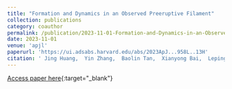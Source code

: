 ```yaml
---
title: "Formation and Dynamics in an Observed Preeruptive Filament"
collection: publications
category: coauthor
permalink: /publication/2023-11-01-Formation-and-Dynamics-in-an-Observed-Preeruptive-Filament
date: 2023-11-01
venue: 'apjl'
paperurl: 'https://ui.adsabs.harvard.edu/abs/2023ApJ...958L..13H'
citation: ' Jing Huang,  Yin Zhang,  Baolin Tan,  Xianyong Bai,  Leping Li,  Zhenyong Hou,  Xiao Yang,  Kaifan Ji,  Yongliang Song,  Ziyao Hu,  Yuanyong Deng, &quot;Formation and Dynamics in an Observed Preeruptive Filament.&quot; apjl, 2023.'
---
```

[Access paper here](https://ui.adsabs.harvard.edu/abs/2023ApJ...958L..13H){:target="_blank"}
